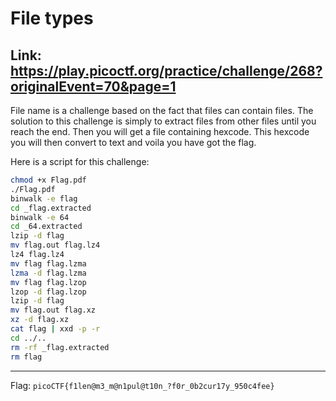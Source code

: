 # File types

Link: https://play.picoctf.org/practice/challenge/268?originalEvent=70&page=1
---
File name is a challenge based on the fact that files can contain files. The solution to this challenge is simply to extract files from other files until you reach the end. Then you will get a file containing hexcode. This hexcode you will then convert to text and voila you have got the flag.

Here is a script for this challenge:
```bash
chmod +x Flag.pdf
./Flag.pdf
binwalk -e flag
cd _flag.extracted
binwalk -e 64
cd _64.extracted
lzip -d flag
mv flag.out flag.lz4
lz4 flag.lz4
mv flag flag.lzma
lzma -d flag.lzma
mv flag flag.lzop
lzop -d flag.lzop
lzip -d flag
mv flag.out flag.xz
xz -d flag.xz
cat flag | xxd -p -r
cd ../..
rm -rf _flag.extracted
rm flag
```
---
Flag: `picoCTF{f1len@m3_m@n1pul@t10n_?f0r_0b2cur17y_950c4fee}`
